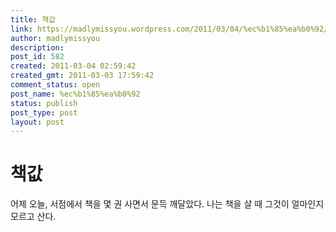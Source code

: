 ```yaml
---
title: 책값
link: https://madlymissyou.wordpress.com/2011/03/04/%ec%b1%85%ea%b0%92/
author: madlymissyou
description: 
post_id: 582
created: 2011-03-04 02:59:42
created_gmt: 2011-03-03 17:59:42
comment_status: open
post_name: %ec%b1%85%ea%b0%92
status: publish
post_type: post
layout: post
---
```


# 책값

어제 오늘, 서점에서 책을 몇 권 사면서 문득 깨달았다. 나는 책을 살 때 그것이 얼마인지 모르고 산다.